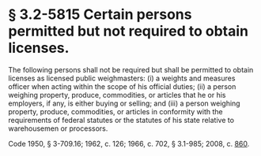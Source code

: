 # § 3.2-5815 Certain persons permitted but not required to obtain licenses.

<p>The following persons shall not be required but shall be permitted to obtain licenses as licensed public weighmasters: (i) a weights and measures officer when acting within the scope of his official duties; (ii) a person weighing property, produce, commodities, or articles that he or his employers, if any, is either buying or selling; and (iii) a person weighing property, produce, commodities, or articles in conformity with the requirements of federal statutes or the statutes of his state relative to warehousemen or processors.</p><p>Code 1950, § 3-709.16; 1962, c. 126; 1966, c. 702, § 3.1-985; 2008, c. <a href='http://lis.virginia.gov/cgi-bin/legp604.exe?081+ful+CHAP0860'>860</a>.</p>
